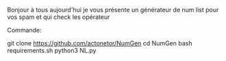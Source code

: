Bonjour à tous aujourd'hui je vous présente un générateur de num list pour vos spam et qui check les opérateur


Commande:

git clone https://github.com/actonetor/NumGen
cd NumGen
bash requirements.sh
python3 NL.py
